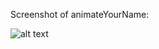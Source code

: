 Screenshot of animateYourName:

![alt text](https://github.com/sidharathkhanna29/Codecademy/blob/master/Animate%20your%20name/Capture.JPG)
